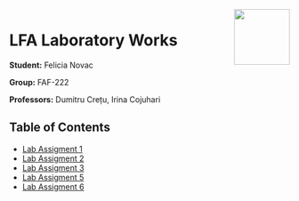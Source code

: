 <img align="right" width="100"  src="https://utm.md/wp-content/uploads/2022/03/utm-logo.svg">

# LFA Laboratory Works

**Student:** Felicia Novac

**Group:** FAF-222

**Professors:** Dumitru Crețu, Irina Cojuhari

## Table of Contents
- [Lab Assigment 1](src/reports/laboratory_1.md)
- [Lab Assigment 2](src/reports/laboratory_2.md)
- [Lab Assigment 3](src/reports/laboratory_3.md)
- [Lab Assigment 5](src/reports/laboratory_5.md)
- [Lab Assigment 6](src/reports/laboratory_6.md)




